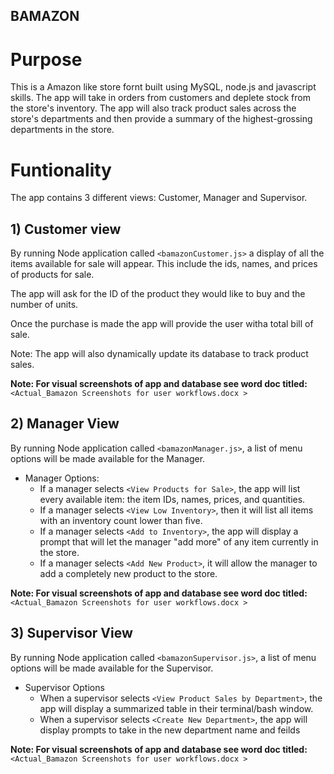 ## BAMAZON
# Purpose 
This is a Amazon like store fornt built using MySQL, node.js and javascript skills.
The app will take in orders from customers and deplete stock from the store's inventory. The app will also track product sales across the store's departments and then provide a summary of the highest-grossing departments in the store.


# Funtionality 
The app contains 3 different views: Customer, Manager and Supervisor.

## 1) Customer view
By running Node application called `<bamazonCustomer.js>` a display of all the items available for sale will appear. This include the ids, names, and prices of products for sale.

The app will ask for the ID of the product they would like to buy and the number of units.

Once the purchase is made the app will provide the user witha total bill of sale. 

Note: The app will also dynamically update its database to track product sales.

**Note: For visual screenshots of app and database see word doc titled:** `<Actual_Bamazon Screenshots for user workflows.docx >`

## 2) Manager View 
By running Node application called `<bamazonManager.js>`, a list of menu options will be made available for the Manager.

* Manager Options:
   * If a manager selects `<View Products for Sale>`, the app will list every available item: the item IDs, names, prices, and quantities.
   * If a manager selects `<View Low Inventory>`, then it will list all items with an inventory count lower than five.
   * If a manager selects `<Add to Inventory>`, the app will display a prompt that will let the manager "add more" of any item currently in the store.
   * If a manager selects `<Add New Product>`, it will allow the manager to add a completely new product to the store.

**Note: For visual screenshots of app and database see word doc titled:** `<Actual_Bamazon Screenshots for user workflows.docx >`


## 3) Supervisor View
By running Node application called `<bamazonSupervisor.js>`, a list of menu options will be made available for the Supervisor.
* Supervisor Options
  * When a supervisor selects `<View Product Sales by Department>`, the app will display a summarized table in their terminal/bash window.
  * When a supervisor selects `<Create New Department>`, the app will display prompts to take in the new department name and feilds
  
**Note: For visual screenshots of app and database see word doc titled:** `<Actual_Bamazon Screenshots for user workflows.docx >`
